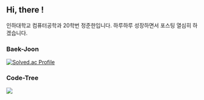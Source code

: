 ## Hi, there !

인하대학교 컴퓨터공학과 20학번 정준한입니다. 하루하루 성장하면서 포스팅 열심히 하겠습니다.


### Baek-Joon
[![Solved.ac Profile](http://mazassumnida.wtf/api/v2/generate_badge?boj=junhan0217)](https://solved.ac/junhan0217/)

### Code-Tree
[![](https://banner.codetree.ai/v1/banner/junhan0217)](https://www.codetree.ai/profiles/junhan0217)
